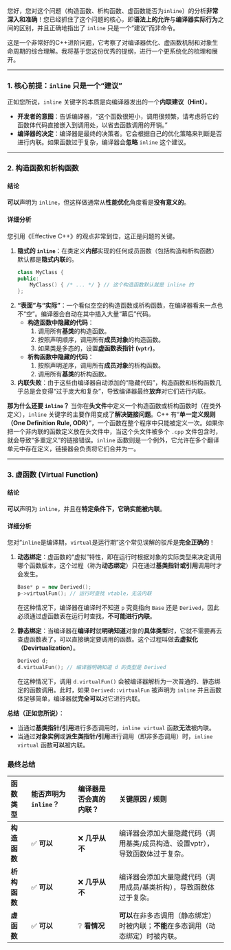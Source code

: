 您好，您对这个问题（构造函数、析构函数、虚函数能否为`inline`）的分析**非常深入和准确**！您已经抓住了这个问题的核心，即**语法上的允许**与**编译器实际行为**之间的区别，并且正确地指出了 `inline` 只是一个“建议”而非命令。

这是一个非常好的C++进阶问题，它考察了对编译器优化、虚函数机制和对象生命周期的综合理解。我将基于您这份优秀的提纲，进行一个更系统化的梳理和展开。

-----

### 1\. 核心前提：`inline` 只是一个“建议”

正如您所说，`inline` 关键字的本质是向编译器发出的一个**内联建议（Hint）**。

  * **开发者的意图**：告诉编译器，“这个函数很短小，调用很频繁，请考虑将它的函数体代码直接嵌入到调用处，以省去函数调用的开销。”
  * **编译器的决定**：编译器是最终的决策者。它会根据自己的优化策略来判断是否进行内联。如果函数过于复杂，编译器会**忽略** `inline` 这个建议。

-----

### 2\. 构造函数和析构函数

#### 结论

**可以**声明为 `inline`，但这样做通常从**性能优化**角度看是**没有意义的**。

#### 详细分析

您引用《Effective C++》的观点非常到位，这正是问题的关键。

1.  **隐式的 `inline`**：在类定义**内部**实现的任何成员函数（包括构造和析构函数）默认都是**隐式内联**的。
    ```cpp
    class MyClass {
    public:
        MyClass() { /* ... */ } // 这个构造函数默认就是 inline 的
    };
    ```
2.  **“表面”与“实际”**：一个看似空空的构造函数或析构函数，在编译器看来一点也不“空”。编译器会自动在其中插入大量“幕后”代码。
      * **构造函数中隐藏的代码**：
        1.  调用所有**基类**的构造函数。
        2.  按照声明顺序，调用所有**成员对象**的构造函数。
        3.  如果类是多态的，设置**虚函数表指针 (`vptr`)**。
      * **析构函数中隐藏的代码**：
        1.  按照声明逆序，调用所有**成员对象**的析构函数。
        2.  调用所有**基类**的析构函数。
3.  **内联失败**：由于这些由编译器自动添加的“隐藏代码”，构造函数和析构函数几乎总是会变得“过于庞大和复杂”，导致编译器最终**放弃**对它们进行内联。

**那为什么还要 `inline`？**
当你在**头文件**中定义一个构造函数或析构函数时（在类外定义），`inline` 关键字的主要作用变成了**解决链接问题**。C++ 有“**单一定义规则（One Definition Rule, ODR）**”，一个函数在整个程序中只能被定义一次。如果你把一个非内联的函数定义放在头文件中，当这个头文件被多个 `.cpp` 文件包含时，就会导致“多重定义”的链接错误。`inline` 函数则是一个例外，它允许在多个翻译单元中存在定义，链接器会负责将它们合并为一。

-----

### 3\. 虚函数 (Virtual Function)

#### 结论

**可以**声明为 `inline`，并且在**特定条件下，它确实能被内联**。

#### 详细分析

您对“`inline`是编译期，`virtual`是运行期”这个常见误解的驳斥是**完全正确的**！

1.  **动态绑定**：虚函数的“虚拟”特性，即在运行时根据对象的实际类型来决定调用哪个函数版本，这个过程（称为**动态绑定**）只在通过**基类指针或引用**调用时才会发生。

    ```cpp
    Base* p = new Derived();
    p->virtualFun(); // 运行时查找 vtable，无法内联
    ```

    在这种情况下，编译器在编译时不知道 `p` 究竟指向 `Base` 还是 `Derived`，因此必须通过虚函数表在运行时查找，**不可能进行内联**。

2.  **静态绑定**：当编译器在**编译时**就**明确知道**对象的**具体类型**时，它就不需要再去查虚函数表了，可以直接确定要调用的函数。这个过程叫做**去虚拟化（Devirtualization）**。

    ```cpp
    Derived d;
    d.virtualFun(); // 编译器明确知道 d 的类型是 Derived
    ```

    在这种情况下，调用 `d.virtualFun()` 会被编译器解析为一次普通的、静态绑定的函数调用。此时，如果 `Derived::virtualFun` 被声明为 `inline` 并且函数体足够简单，编译器就**完全可以**对它进行内联。

**总结（正如您所说）**：

  * 当通过**基类指针/引用**进行多态调用时，`inline virtual` 函数**无法**被内联。
  * 当通过**对象实例**或**派生类指针/引用**进行调用（即非多态调用）时，`inline virtual` 函数**可以**被内联。

### 最终总结

| 函数类型     | 能否声明为 `inline`？ | 编译器是否会真的内联？ | 关键原因 / 规则                                     |
| :------- | :-------------- | :---------- | :-------------------------------------------- |
| **构造函数** | ✅ **可以**        | ❌ **几乎从不**  | 编译器会添加大量隐藏代码（调用基类/成员构造、设置vptr），导致函数体过于复杂。     |
| **析构函数** | ✅ **可以**        | ❌ **几乎从不**  | 编译器会添加大量隐藏代码（调用成员/基类析构），导致函数体过于复杂。            |
| **虚函数**  | ✅ **可以**        | ❔ **看情况**   | **可以**在非多态调用（静态绑定）时被内联；**不能**在多态调用（动态绑定）时被内联。 |